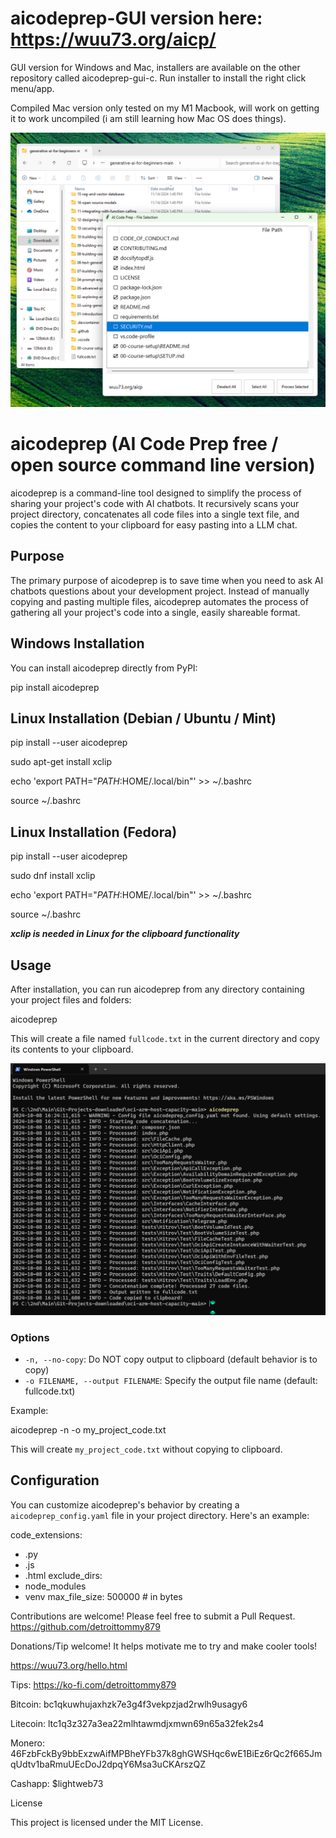 # aicodeprep-GUI version here: https://wuu73.org/aicp/

GUI version for Windows and Mac, installers are available on the other repository called aicodeprep-gui-c. Run installer to install the right click menu/app.

Compiled Mac version only tested on my M1 Macbook, will work on getting it to work uncompiled (i am still learning how Mac OS does things).

![s2.png](./s2.png)

# aicodeprep (AI Code Prep free / open source command line version)

aicodeprep is a command-line tool designed to simplify the process of sharing your project's code with AI chatbots. It recursively scans your project directory, concatenates all code files into a single text file, and copies the content to your clipboard for easy pasting into a LLM chat.

## Purpose

The primary purpose of aicodeprep is to save time when you need to ask AI chatbots questions about your development project. Instead of manually copying and pasting multiple files, aicodeprep automates the process of gathering all your project's code into a single, easily shareable format.

## Windows Installation

You can install aicodeprep directly from PyPI:

pip install aicodeprep

## Linux Installation (Debian / Ubuntu / Mint)

pip install --user aicodeprep

sudo apt-get install xclip

echo 'export PATH="$PATH:$HOME/.local/bin"' >> ~/.bashrc

source ~/.bashrc

## Linux Installation (Fedora)

pip install --user aicodeprep

sudo dnf install xclip

echo 'export PATH="$PATH:$HOME/.local/bin"' >> ~/.bashrc

source ~/.bashrc

**_xclip is needed in Linux for the clipboard functionality_**

## Usage

After installation, you can run aicodeprep from any directory containing your project files and folders:

aicodeprep

This will create a file named `fullcode.txt` in the current directory and copy its contents to your clipboard.

![example.png](./example.png)

### Options

- `-n, --no-copy`: Do NOT copy output to clipboard (default behavior is to copy)
- `-o FILENAME, --output FILENAME`: Specify the output file name (default: fullcode.txt)

Example:

aicodeprep -n -o my_project_code.txt

This will create `my_project_code.txt` without copying to clipboard.

## Configuration

You can customize aicodeprep's behavior by creating a `aicodeprep_config.yaml` file in your project directory. Here's an example:

code_extensions:

- .py
- .js
- .html
  exclude_dirs:
- node_modules
- venv
  max_file_size: 500000 # in bytes

Contributions are welcome! Please feel free to submit a Pull Request.
https://github.com/detroittommy879

Donations/Tip welcome! It helps motivate me to try and make cooler tools!

https://wuu73.org/hello.html

Tips: https://ko-fi.com/detroittommy879

Bitcoin: bc1qkuwhujaxhzk7e3g4f3vekpzjad2rwlh9usagy6

Litecoin: ltc1q3z327a3ea22mlhtawmdjxmwn69n65a32fek2s4

Monero: 46FzbFckBy9bbExzwAifMPBheYFb37k8ghGWSHqc6wE1BiEz6rQc2f665JmqUdtv1baRmuUEcDoJ2dpqY6Msa3uCKArszQZ

Cashapp: $lightweb73

License

This project is licensed under the MIT License.
